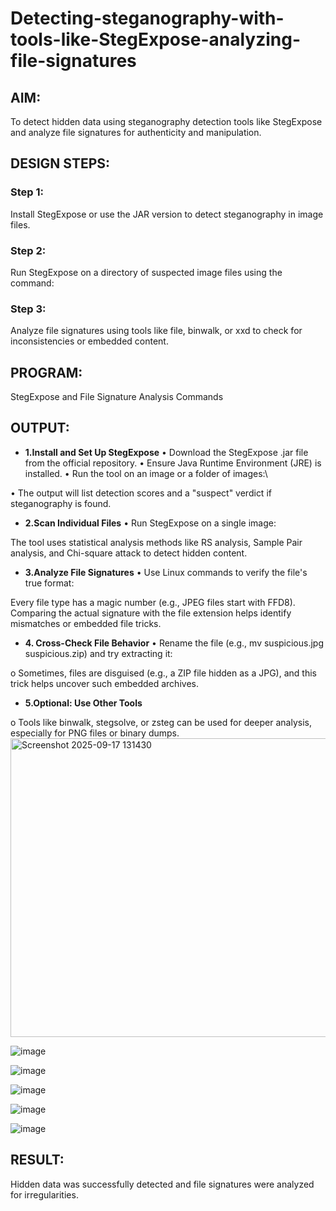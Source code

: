 # Detecting-steganography-with-tools-like-StegExpose-analyzing-file-signatures
## AIM:
To detect hidden data using steganography detection tools like StegExpose and analyze file signatures for authenticity and manipulation.

## DESIGN STEPS:
### Step 1: 
Install StegExpose or use the JAR version to detect steganography in image files.

### Step 2:
Run StegExpose on a directory of suspected image files using the command:

### Step 3:
Analyze file signatures using tools like file, binwalk, or xxd to check for inconsistencies or embedded content.

## PROGRAM:
StegExpose and File Signature Analysis Commands

## OUTPUT:
- **1.Install and Set Up StegExpose**
• Download the StegExpose .jar file from the official repository.
• Ensure Java Runtime Environment (JRE) is installed.
• Run the tool on an image or a folder of images:\

• The output will list detection scores and a "suspect" verdict if steganography
is found.

- **2.Scan Individual Files**
• Run StegExpose on a single image:

The tool uses statistical analysis methods like RS analysis, Sample Pair
analysis, and Chi-square attack to detect hidden content.

- **3.Analyze File Signatures**
• Use Linux commands to verify the file's true format:

Every file type has a magic number (e.g., JPEG files start with FFD8). Comparing
the actual signature with the file extension helps identify mismatches or embedded
file tricks.

- **4. Cross-Check File Behavior**
• Rename the file (e.g., mv suspicious.jpg suspicious.zip) and try extracting it:

o Sometimes, files are disguised (e.g., a ZIP file hidden as a JPG), and this
trick helps uncover such embedded archives.

- **5.Optional: Use Other Tools**

o Tools like binwalk, stegsolve, or zsteg can be used for deeper analysis,
especially for PNG files or binary dumps.
<img width="927" height="478" alt="Screenshot 2025-09-17 131430" src="https://github.com/user-attachments/assets/178509b0-ef07-471d-b055-01e99a6a3217" />

![image](https://github.com/user-attachments/assets/1a6903cd-cfa0-4fa7-837f-a34efa0a809c)

![image](https://github.com/user-attachments/assets/89fdac1b-baf2-4600-9490-f9eb4dd4eee1)


![image](https://github.com/user-attachments/assets/0f694699-9645-4aac-a938-8962943a920c)

![image](https://github.com/user-attachments/assets/1482628d-4f2c-4a26-bfb1-62edd5b5efe1)


![image](https://github.com/user-attachments/assets/4400dbfd-0fc9-4233-a6f3-9261bb569eca)



## RESULT:
Hidden data was successfully detected and file signatures were analyzed for irregularities.
